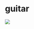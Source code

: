 # guitar
![](http://a1.qpic.cn/psb?/V12GHp7n4dVICB/kJnWg8TcQsSmzN*r6uY97ys8Lj5KLCEm1t.hnKIlJ60!/b/dHEBAAAAAAAA&bo=2gGiAAAAAAADB1s!&rf=viewer_4)

